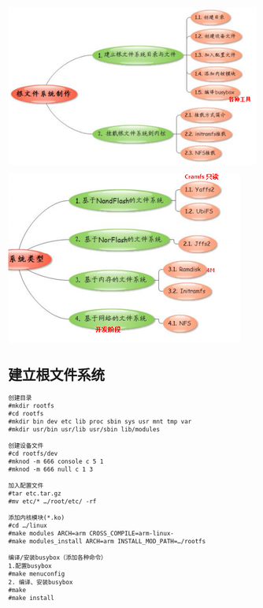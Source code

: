 ![](../photo/Pasted%20image%2020230502162957.png)

![](../photo/Pasted%20image%2020230502162930.png)
# 建立根文件系统
```
创建目录
#mkdir rootfs 
#cd rootfs
#mkdir bin dev etc lib proc sbin sys usr mnt tmp var
#mkdir usr/bin usr/lib usr/sbin lib/modules

创建设备文件
#cd rootfs/dev
#mknod -m 666 console c 5 1
#mknod -m 666 null c 1 3

加入配置文件
#tar etc.tar.gz
#mv etc/* …/root/etc/ -rf

添加内核模块(*.ko)
#cd …/linux
#make modules ARCH=arm CROSS_COMPILE=arm-linux-
#make modules_install ARCH=arm INSTALL_MOD_PATH=…/rootfs

编译/安装busybox（添加各种命令）
1.配置busybox
#make menuconfig 
2. 编译、安装busybox
#make
#make install
```